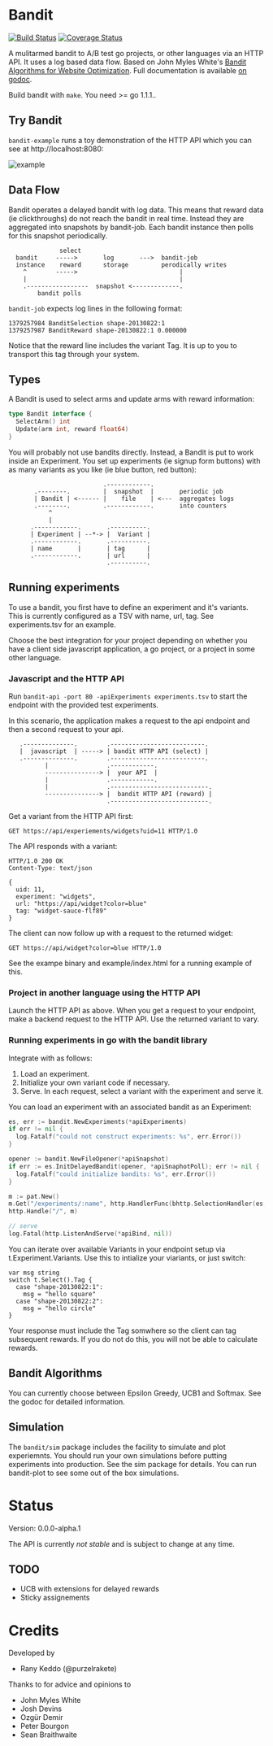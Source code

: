 # Bandit

[![Build Status](https://travis-ci.org/purzelrakete/bandit.png?branch=master)](https://travis-ci.org/purzelrakete/bandit)
[![Coverage Status](https://coveralls.io/repos/purzelrakete/bandit/badge.png)](https://coveralls.io/r/purzelrakete/bandit)

A mulitarmed bandit to A/B test go projects, or other languages via an HTTP
API. It uses a log based data flow. Based on John Myles White's [Bandit
Algorithms for Website
Optimization](http://shop.oreilly.com/product/0636920027393.do). Full
documentation is available [on
godoc](http://godoc.org/github.com/purzelrakete/bandit).

Build bandit with `make`. You need >= go 1.1.1..

## Try Bandit

`bandit-example` runs a toy demonstration of the HTTP API which you can see at
http://localhost:8080:

![example](http://goo.gl/oaCF3o)

## Data Flow

Bandit operates a delayed bandit with log data. This means that reward data
(ie clickthroughs) do not reach the bandit in real time. Instead they are
aggregated into snapshots by bandit-job. Each bandit instance then polls for
this snapshot periodically.

```
              select
  bandit     ----->       log       --->  bandit-job
  instance    reward      storage         perodically writes
    ^        ----->                            |
    |                                          |
    .-----------------  snapshot <-------------.
        bandit polls
```

`bandit-job` expects log lines in the following format:

```
1379257984 BanditSelection shape-20130822:1
1379257987 BanditReward shape-20130822:1 0.000000
```

Notice that the reward line includes the variant Tag. It is up to you to
transport this tag through your system.

## Types

A Bandit is used to select arms and update arms with reward information:

```go
type Bandit interface {
  SelectArm() int
  Update(arm int, reward float64)
}
```

You will probably not use bandits directly. Instead, a Bandit is put to work
inside an Experiment. You set up experiments (ie signup form buttons) with as
many variants as you like (ie blue button, red button):

```
                          .------------.
       .--------.         |  snapshot  |       periodic job
       | Bandit | <------ |    file    | <---  aggregates logs
       .--------.         .------------.       into counters
           ^
           |
      .------------.       .----------.
      | Experiment | --*-> |  Variant |
      .------------.       .----------.
      | name       |       | tag      |
      .------------.       | url      |
                           .----------.
```

## Running experiments

To use a bandit, you first have to define an experiment and it's variants.
This is currently configured as a TSV with name, url, tag. See experiments.tsv
for an example.

Choose the best integration for your project depending on whether you have
a client side javascript application, a go project, or a project in some other
language.

### Javascript and the HTTP API

Run `bandit-api -port 80 -apiExperiments experiments.tsv` to start the
endpoint with the provided test experiments.

In this scenario, the application makes a request to the api endpoint and
then a second request to your api.

```
   .--------------.        .--------------------------.
   |  javascript  | -----> | bandit HTTP API (select) |
   .--------------.        .--------------------------.
          |                .------------.
          ---------------> |  your API  |
          |                .------------.
          |                .---------------------------.
          ---------------> |  bandit HTTP API (reward) |
                           .---------------------------.
```

Get a variant from the HTTP API first:

    GET https://api/experiements/widgets?uid=11 HTTP/1.0

The API responds with a variant:

    HTTP/1.0 200 OK
    Content-Type: text/json

    {
      uid: 11,
      experiment: "widgets",
      url: "https://api/widget?color=blue"
      tag: "widget-sauce-flf89"
    }

The client can now follow up with a request to the returned widget:

    GET https://api/widget?color=blue HTTP/1.0

See the exampe binary and example/index.html for a running example of this.

### Project in another language using the HTTP API

Launch the HTTP API as above. When you get a request to your endpoint, make
a backend request to the HTTP API. Use the returned variant to vary.

### Running experiments in go with the bandit library

Integrate with as follows:

1. Load an experiment.
2. Initialize your own variant code if necessary.
3. Serve. In each request, select a variant with the experiment and serve it.

You can load an experiment with an associated bandit as an Experiment:

```go
es, err := bandit.NewExperiments(*apiExperiments)
if err != nil {
  log.Fatalf("could not construct experiments: %s", err.Error())
}

opener := bandit.NewFileOpener(*apiSnapshot)
if err := es.InitDelayedBandit(opener, *apiSnaphotPoll); err != nil {
  log.Fatalf("could initialize bandits: %s", err.Error())
}

m := pat.New()
m.Get("/experiments/:name", http.HandlerFunc(bhttp.SelectionHandler(es, *apiPinTTL)))
http.Handle("/", m)

// serve
log.Fatal(http.ListenAndServe(*apiBind, nil))
```

You can iterate over available Variants in your endpoint setup via
t.Experiment.Variants. Use this to intialize your viariants, or just switch:

```
var msg string
switch t.Select().Tag {
  case "shape-20130822:1":
    msg = "hello square"
  case "shape-20130822:2":
    msg = "hello circle"
}
```

Your response must include the Tag somwhere so the client can tag subsequent
rewards. If you do not do this, you will not be able to calculate rewards.

## Bandit Algorithms

You can currently choose between Epsilon Greedy, UCB1 and Softmax. See the
godoc for detailed information.

## Simulation

The `bandit/sim` package includes the facility to simulate and plot
experiemnts. You should run your own simulations before putting experiments
into production. See the sim package for details. You can run bandit-plot
to see some out of the box simulations.

# Status

Version: 0.0.0-alpha.1

The API is currently *not stable* and is subject to change at any time.

## TODO

- UCB with extensions for delayed rewards
- Sticky assignements

# Credits

Developed by

- Rany Keddo (@purzelrakete)

Thanks to for advice and opinions to

- John Myles White
- Josh Devins
- Ozgür Demir
- Peter Bourgon
- Sean Braithwaite

[1]: http://dl.acm.org/citation.cfm?id=1677012" "Explore/Exploit Schemes for Web Content Optimzation"

